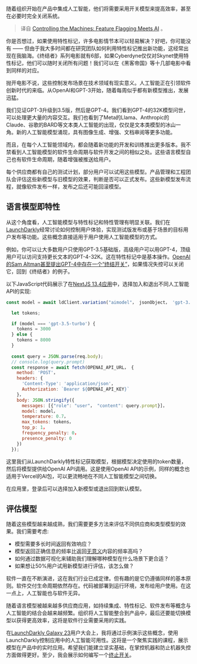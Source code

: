 <!--
# 掌控机器：特性标记结合人工智能
https://cdn.thenewstack.io/media/2023/09/63eceac9-launchdarkly-01-1024x680.png
Feature image from LaunchDarkly.
 -->

随着组织开始在产品中集成人工智能，他们将需要采用开关模型来提高效率，甚至在必要时完全关闭系统。

> 译自 [Controlling the Machines: Feature Flagging Meets AI](https://thenewstack.io/controlling-the-machines-feature-flagging-meets-ai/) 。

你是否想过，如果使用特性标记，许多电影情节本可以轻易解决？好吧，你可能没有 —— 但由于我大多时间都在研究团队如何利用特性标记推出新功能，这经常出现在我脑海。《终结者》系列电影就有6部，如果Cyberdyne仅仅对Skynet使用特性标记，他们可以随时关闭所有问题！我们可以在《黑客帝国》等十几部电影中看到同样的对应。

抛开电影不说，这些控制发布场景在技术领域有现实意义。人工智能正在引领软件创新时代的来临。从OpenAI和GPT-3开始，随着每周似乎都有新模型推出，发展迅猛。

我们见证GPT-3升级到3.5版，然后是GPT-4。我们看到GPT-4的32K模型问世，可以处理更大量的内容交互。我们也看到了Meta的Llama、Anthropic的Claude、谷歌的BARD等文本类人工智能的出现，仅仅是文本类模型的冰山一角。新的人工智能模型涌现，具有图像生成、增强、文档审阅等更多功能。

而且，在每个人工智能领域内，都会随着新功能的开发和训练推出更多版本。我不禁看到人工智能模型的软件生命周期与软件开发之间的相似之处。这些语言模型自己也有软件生命周期，随着增强被推送给用户。

每个供应商都有自己的测试计划，部分用户可以试用这些模型。产品管理和工程团队会评估这些新模型与旧模型的效果，判断是否可以正式发布。这些新模型发布流程，就像软件发布一样，发布之后还可能回滚模型。

## 语言模型即特性

从这个角度看，人工智能模型与特性标记和特性管理有明显关联。我们在[LaunchDarkly](https://launchdarkly.com/?utm_content=inline-mention)经常讨论如何控制用户体验，实现测试版发布或基于场景的目标用户发布等功能。这些概念直接适用于用户使用人工智能模型的方式。

例如，你可以让大多数用户只使用GPT-3.5基础版，高级用户可以用GPT-4，顶级用户可以访问支持更长文本的GPT-4-32K。这在特性标记中是基本操作。[OpenAI的Sam Altman甚至提出GPT-4中存在一个“终结开关”](https://www.businesstoday.in/technology/news/story/can-chatgpt-gpt-4-be-shut-down-with-one-switch-openai-founder-sam-altman-reveals-details-374056-2023-03-20)，如果情况失控可以关闭它，回到《终结者》的例子。

以下JavaScript代码展示了在[NextJS 13.4应用](https://github.com/codyde/gptmodel-demo-ld)中，选择加入和退出不同人工智能API的实现:

```js
const model = await ldClient.variation("aimodel"， jsonObject， 'gpt-3.5-turbo');

  let tokens;

  if (model === 'gpt-3.5-turbo') {
    tokens = 3000
  } else {
    tokens = 8000
  }
  
  const query = JSON.parse(req.body);
  // console.log(query.prompt)
  const response = await fetch(OPENAI_API_URL， {
    method: 'POST'，
    headers: {
      'Content-Type': 'application/json'，
      Authorization: `Bearer ${OPENAI_API_KEY}`
    }，
    body: JSON.stringify({
      messages: [{"role": "user"， "content": query.prompt}]，
      model: model，
      temperature: 0.7，
      max_tokens: tokens，
      top_p: 1，
      frequency_penalty: 0，
      presence_penalty: 0
    })
  });
```

这里我们从LaunchDarkly特性标记获取模型，根据模型决定使用的token数量，然后将模型提供给OpenAI API调用。这是使用OpenAI API的示例，同样的概念也适用于Vercel的AI包，可以更流畅地在不同人工智能模型之间切换。

在应用里，登录后可以选择加入新模型或退出回到默认模型。

## 评估模型

随着这些模型越来越成熟，我们需要更多方法来评估不同供应商和类型模型的效果。我们需要考虑:

- 模型需要多长时间返回有效响应？
- 模型返回正确信息的频率比返回[无意义](https://en.wikipedia.org/wiki/Hallucination_(artificial_intelligence))内容的频率高吗？
- 如何通过数据可视化来辅助我们理解哪种模型在什么场景下更合适？
- 如果想让50%用户试用新模型进行评估，该怎么做？

软件一直在不断演进，这在我们行业已成定律。但有趣的是它仍遵循同样的基本原则。软件交付生命周期依然存在。代码被部署到运行环境，发布给用户使用。在这一点上，人工智能也与软件无异。

随着语言模型被越来越多供应商应用，如持续集成、特性标记、软件发布等概念与人工智能的结合会越来越频繁。组织将人工智能整合到产品中，最后还要能切换模型以获得更高效率，这将是软件行业需要采用的实践。

在[LaunchDarkly Galaxy 23](https://launchdarkly.com/galaxy)用户大会上，我将通过示例演示这些概念，使用LaunchDarkly控制应用中的人工智能可用性。这将是一个聚焦实践的课程，展示模型在产品中的实时应用。希望我们能建立坚实基础，在掌控机器和防止机器失控方面做得更好。至少，我会展示如何编写一个[终止开关](https://launchdarkly.com/blog/what-is-a-kill-switch-software-development/)。
